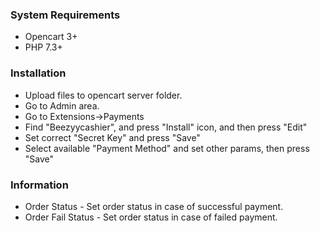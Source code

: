 ### System Requirements
* Opencart 3+
* PHP 7.3+

### Installation
* Upload files to opencart server folder.
* Go to Admin area.
* Go to Extensions->Payments
* Find "Beezyycashier", and press "Install" icon, and then press "Edit"
* Set correct "Secret Key" and press "Save"
* Select available "Payment Method" and set other params, then press "Save"

### Information
* Order Status - Set order status in case of successful payment.
* Order Fail Status - Set order status in case of failed payment.